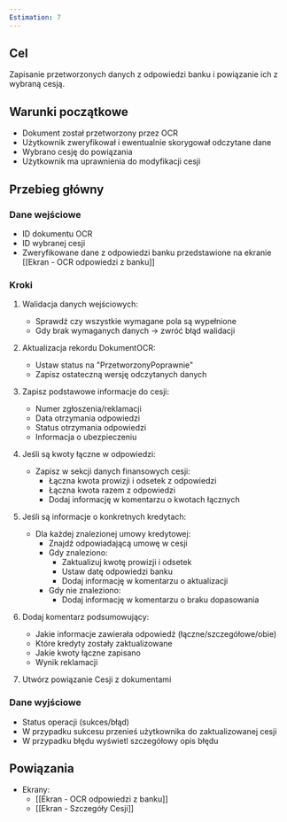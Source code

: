 ```yaml
---
Estimation: 7
---
```


## Cel

Zapisanie przetworzonych danych z odpowiedzi banku i powiązanie ich z wybraną cesją.

## Warunki początkowe

- Dokument został przetworzony przez OCR
- Użytkownik zweryfikował i ewentualnie skorygował odczytane dane
- Wybrano cesję do powiązania
- Użytkownik ma uprawnienia do modyfikacji cesji

## Przebieg główny

### Dane wejściowe

- ID dokumentu OCR
- ID wybranej cesji
- Zweryfikowane dane z odpowiedzi banku przedstawione na ekranie [[Ekran - OCR odpowiedzi z banku]]

### Kroki

1. Walidacja danych wejściowych:
   - Sprawdź czy wszystkie wymagane pola są wypełnione
   - Gdy brak wymaganych danych → zwróć błąd walidacji

2. Aktualizacja rekordu DokumentOCR:
   - Ustaw status na "PrzetworzonyPoprawnie"
   - Zapisz ostateczną wersję odczytanych danych

3. Zapisz podstawowe informacje do cesji:
   - Numer zgłoszenia/reklamacji
   - Data otrzymania odpowiedzi
   - Status otrzymania odpowiedzi
   - Informacja o ubezpieczeniu

4. Jeśli są kwoty łączne w odpowiedzi:
   - Zapisz w sekcji danych finansowych cesji:
     - Łączna kwota prowizji i odsetek z odpowiedzi
     - Łączna kwota razem z odpowiedzi
     - Dodaj informację w komentarzu o kwotach łącznych

5. Jeśli są informacje o konkretnych kredytach:
   - Dla każdej znalezionej umowy kredytowej:
     - Znajdź odpowiadającą umowę w cesji
     - Gdy znaleziono:
       - Zaktualizuj kwotę prowizji i odsetek
       - Ustaw datę odpowiedzi banku
       - Dodaj informację w komentarzu o aktualizacji
     - Gdy nie znaleziono:
       - Dodaj informację w komentarzu o braku dopasowania

6. Dodaj komentarz podsumowujący:
   - Jakie informacje zawierała odpowiedź (łączne/szczegółowe/obie)
   - Które kredyty zostały zaktualizowane
   - Jakie kwoty łączne zapisano
   - Wynik reklamacji

7. Utwórz powiązanie Cesji z dokumentami

### Dane wyjściowe

- Status operacji (sukces/błąd)
- W przypadku sukcesu przenieś użytkownika do zaktualizowanej cesji
- W przypadku błędu wyświetl szczegółowy opis błędu

## Powiązania

- Ekrany:
  - [[Ekran - OCR odpowiedzi z banku]]
  - [[Ekran - Szczegóły Cesji]]

